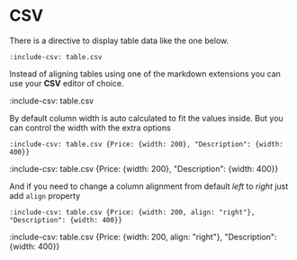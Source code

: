 # CSV

There is a directive to display table data like the one below. 

    :include-csv: table.csv 
    
Instead of aligning tables using one of the markdown extensions you can use your **CSV** editor of choice.

:include-csv: table.csv

By default column width is auto calculated to fit the values inside. 
But you can control the width with the extra options 

    :include-csv: table.csv {Price: {width: 200}, "Description": {width: 400}}
    
:include-csv: table.csv {Price: {width: 200}, "Description": {width: 400}}

And if you need to change a column alignment from default *left* to *right* just add `align` property

    :include-csv: table.csv {Price: {width: 200, align: "right"}, "Description": {width: 400}}

:include-csv: table.csv {Price: {width: 200, align: "right"}, "Description": {width: 400}}